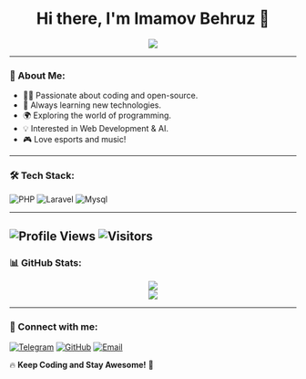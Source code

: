 <h1 align="center">Hi there, I'm Imamov Behruz 👋</h1>

<p align="center">
  <img src="https://readme-typing-svg.herokuapp.com?font=Fira+Code&weight=600&size=22&duration=3000&pause=1000&color=F7B93E&center=true&vCenter=true&random=false&width=500&height=50&lines=Welcome+to+my+GitHub!;I'm+a+17-year-old+coder!;Always+learning+new+things!;Open-source+enthusiast!;Follow+me+for+cool+projects!">
</p>

---

### 🚀 About Me:
- 🧑‍💻 Passionate about coding and open-source.
- 🎯 Always learning new technologies.
- 🌍 Exploring the world of programming.
- 💡 Interested in Web Development & AI.
- 🎮 Love esports and music!

---

### 🛠 Tech Stack:
![PHP](https://img.shields.io/badge/PHP-%23777BB4.svg?style=for-the-badge&logo=php&logoColor=white)
![Laravel](https://img.shields.io/badge/Laravel-%23FF2D20.svg?style=for-the-badge&logo=laravel&logoColor=white)
![Mysql](https://img.shields.io/badge/HTML5-%23E34F26.svg?style=for-the-badge&logo=html5&logoColor=white)


---
![Profile Views](https://komarev.com/ghpvc/?username=BehaMystic&label=Profile+Views&color=blue&style=flat)
![Visitors](https://hits.seeyoufarm.com/api/count/incr/badge.svg?url=https://github.com/BehaMystic&title=Profile+Visits)
---

### 📊 GitHub Stats:
<p align="center">
  <img src="https://github-readme-stats.vercel.app/api?username=BehaMystic&show_icons=true&theme=radical&count_private=true">
  <br>
  <img src="https://github-readme-streak-stats.herokuapp.com/?user=BehaMystic&theme=radical">
</p>

---

### 🤝 Connect with me:
[![Telegram](https://img.shields.io/badge/Telegram-2CA5E0?style=for-the-badge&logo=telegram&logoColor=white)](https://t.me/Bekhruz_devolper)
[![GitHub](https://img.shields.io/badge/GitHub-100000?style=for-the-badge&logo=github&logoColor=white)](https://github.com/BehaMystic)
[![Email](https://img.shields.io/badge/Email-D14836?style=for-the-badge&logo=gmail&logoColor=white)](mailto:phpdevolper.dev@gmail.com)

🔥 **Keep Coding and Stay Awesome!** 🚀


